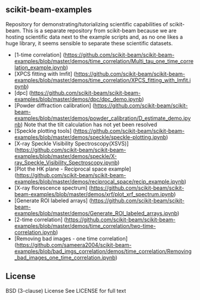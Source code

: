 scikit-beam-examples
--------------------
Repository for demonstrating/tutorializing scientific capabilities of 
scikit-beam.  This is a separate repository from scikit-beam because we are 
hosting scientific data next to the example scripts and, as no one likes a huge 
library, it seems sensible to separate these scientific datasets.

* [1-time correlation] (https://github.com/scikit-beam/scikit-beam-examples/blob/master/demos/time_correlation/Multi_tau_one_time_correlation_example.ipynb)
* [XPCS fitting with lmfit] (https://github.com/scikit-beam/scikit-beam-examples/blob/master/demos/time_correlation/XPCS_fitting_with_lmfit.ipynb)
* [dpc] (https://github.com/scikit-beam/scikit-beam-examples/blob/master/demos/dpc/dpc_demo.ipynb)
* [Powder diffraction calibration] (https://github.com/scikit-beam/scikit-beam-examples/blob/master/demos/powder_calibration/D_estimate_demo.ipynb) Note that the tilt calculation has not yet been resolved
* [Speckle plotting tools] (https://github.com/scikit-beam/scikit-beam-examples/blob/master/demos/speckle/speckle-plotting.ipynb)
* [X-ray Speckle Visibility Spectroscopy(XSVS)] (https://github.com/scikit-beam/scikit-beam-examples/blob/master/demos/speckle/X-ray_Speckle_Visibility_Spectroscopy.ipynb)
* [Plot the HK plane - Reciprocal space example] (https://github.com/scikit-beam/scikit-beam-examples/blob/master/demos/reciprocal_space/recip_example.ipynb)
* [X-ray florescence spectrum] (https://github.com/scikit-beam/scikit-beam-examples/blob/master/demos/xrf/plot_xrf_spectrum.ipynb)
* [Generate ROI labeled arrays] (https://github.com/scikit-beam/scikit-beam-examples/blob/master/demos/Generate_ROI_labeled_arrays.ipynb)
* [2-time correlation] (https://github.com/scikit-beam/scikit-beam-examples/blob/master/demos/time_correlation/two-time-correlation.ipynb)
* [Removing bad images - one time correlation] (https://github.com/sameera2004/scikit-beam-examples/blob/bad_imgs_correlation/demos/time_correlation/Removing_bad_images_one_time_correlation.ipynb)

License
-------
BSD (3-clause) License
See LICENSE for full text
